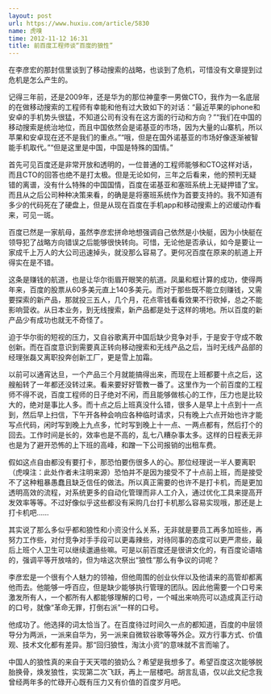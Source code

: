 ```yaml
---
layout: post
url: https://www.huxiu.com/article/5830
name: 虎嗅
time: 2012-11-12 16:31
title: 前百度工程师谈“百度的狼性”
---
```

在李彦宏的那封信里谈到了移动搜索的战略，也谈到了危机，可惜没有文章提到过危机是怎么产生的。

记得三年前，还是2009年，还是华为的那位神童李一男做CTO，我作为一名底层的在做移动搜索的工程师有幸能和他有过大致如下的对话：“最近苹果的iphone和安卓的手机势头很猛，不知道公司有没有在这方面的行动和方向？”“我们在中国的移动搜索是统治地位，而且中国依然会是诺基亚的市场，因为大量的山寨机，所以苹果和安卓现在还不是我们的重点。”“哦，但是在国外诺基亚的市场好像逐渐被智能手机取代。”“但是这里是中国，中国是特殊的国情。”

首先可见百度还是非常开放和透明的，一位普通的工程师能够和CTO这样对话，而且CTO的回答也绝不是打太极。但是无论如何，三年之后看来，他的预判无疑错的离谱，没有什么特殊的中国国情，百度在诺基亚和塞班系统上无疑押错了宝。而且从之后公司种种决策来看，的确是是将塞班系统作为首要支持的。我不知道有多少的代码死在了硬盘上，但是从现在百度在手机app和移动搜索上的迟缓动作看来，可见一斑。

百度已然是一家航母，虽然李彦宏拼命地想强调自己依然是小快艇，因为小快艇在领导犯了战略方向错误之后能够很快转向。可惜，无论他是否承认，如今是要让一家成千上万人的大公司迅速掉头，就没那么容易了。更何况百度在原来的航道上开得实在是不错。

这条是赚钱的航道，也是让华尔街眉开眼笑的航道。凤巢和框计算的成功，使得两年来，百度的股票从60多美元直上140多美元。而对于那些既不能立刻赚钱，又需要探索的新产品，那就投三五人，几个月，花点零钱看看效果不行砍掉，总之不能影响营收。从日本业务，到无线搜索，新产品都是处于这样的境地。所以百度的新产品少有成功也就无不奇怪了。

迫于华尔街的短视的压力，又自谷歌离开中国后缺少竞争对手，于是安于守成不敢创新。而在百度意识到需要真正转向移动搜索和无线产品之后，当时无线产品部的经理张磊又离职投奔创新工厂，更是雪上加霜。

以前可以通宵达旦，一个产品三个月就能搞得出来，而现在上班都要十点之后，这艘船转了一年都还没转过来。看来要好好管教一番了。这里作为一个前百度的工程师不得不说，百度工程师的日子绝对不闲，而且能够做核心的工作，压力也是比较大的，绝对是事比人多。而十点之后上班真没什么错，很多人是早上十点到十一点到，然后早上扫信，下午开各种会响应各种临时请求，只有晚上六点开始也许才能写点代码，闲时写到晚上九点多，忙时写到晚上十一点、一两点都有，然后打个的回去。工作时间是长的，效率也是不高的，乱七八糟杂事太多。这样的日程表无非也是为了避开恐怖的上下班的高峰，和蹭一下公司报销的出租车费。

假如这点自由都没有要打卡，那恐怕要伤很多人的心。那位经理说一半人要离职（虎嗅注：此处作者未注明来源）恐怕并不是因为接受不了十点前上班，而是接受不了这种粗暴愚蠢且缺乏信任的做法。所以真正需要的也许不是打卡机，而是更加透明高效的流程，对系统更多的自动化管理而非人工介入，通过优化工具来提高开发效率等等。不过好像似乎这些都没有采购几台打卡机那么容易实现哦，那还是上打卡机吧……

其实说了那么多似乎都和狼性和小资没什么关系，无非就是要员工再多加班些，再努力工作些，对付竞争对手手段可以更毒辣些，对待同事的态度可以更严肃些，最后上班个人卫生可以继续邋遢些嘛。可是以前百度还是很讲文化的，有百度论语啥的，强调平等开放啥的，但为啥这次祭出“狼性”那么有争议的词呢？

李彦宏是一个很有个人魅力的领袖，但他周围的创业伙伴以及他请来的高管却都离他而去。他能够一呼百应，但是缺少能够执行管理的团队。因此他需要一个口号来激发所有人，一个都所有人都能够理解的口号，一个喊出来响亮可以造成真正行动的口号，就像“革命无罪，打倒右派”一样的口号。

他成功了。他选择的词太恰当了。在百度待过时间久一点的都知道，百度的中层领导分为两派，一派来自华为，另一派来自微软谷歌等等外企。双方行事方式、价值观、技术文化都有差异。那“回归狼性，淘汰小资”的意味就不言而喻了。

中国人的狼性真的来自于天天喂的狼奶么？希望是我想多了。希望百度这次能够脱胎换骨，焕发狼性，实现第二次飞跃，再上一层楼吧。胡言乱语，仅以此文纪念我曾经两年多的忙碌开心既有压力又有价值的百度岁月吧。

